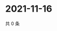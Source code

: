 # 2021-11-16

共 0 条

<!-- BEGIN WEIBO -->
<!-- 最后更新时间 Tue Nov 16 2021 17:09:04 GMT+0800 (China Standard Time) -->

<!-- END WEIBO -->
